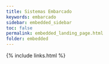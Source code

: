 ```yaml
---
title: Sistemas Embarcado
keywords: embarcado
sidebar: embedded_sidebar
toc: false
permalink: embedded_landing_page.html
folder: embedded
---
```


{% include links.html %}
